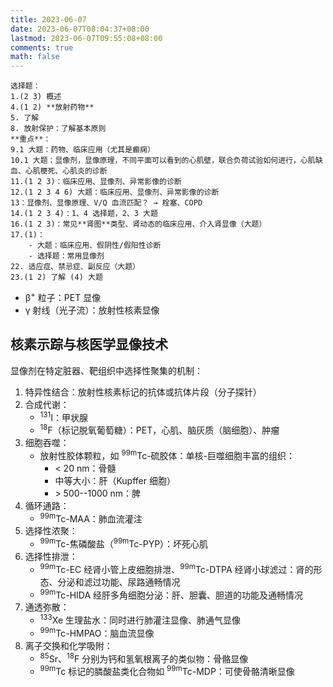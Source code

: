 ```yaml
---
title: 2023-06-07
date: 2023-06-07T08:04:37+08:00
lastmod: 2023-06-07T09:55:08+08:00
comments: true
math: false
---
```


```xxx
选择题：
1.(2 3) 概述
4.(1 2) **放射药物**
5. 了解
8. 放射保护：了解基本原则
**重点**：
9.1 大题：药物、临床应用（尤其是癫痫）
10.1 大题：显像剂，显像原理，不同平面可以看到的心肌壁，联合负荷试验如何进行，心肌缺血、心肌梗死、心肌炎的诊断
11.(1 2 3)：临床应用、显像剂、异常影像的诊断
12.(1 2 3 4 6) 大题：临床应用、显像剂、异常影像的诊断
13：显像剂、显像原理、V/Q 血流匹配？ → 栓塞、COPD
14.(1 2 3 4)：1、4 选择题，2、3 大题
16.(1 2 3)：常见**肾图**类型、肾动态的临床应用、介入肾显像（大题）
17.(1)：
    - 大题：临床应用、假阴性/假阳性诊断
    - 选择题：常用显像剂
22. 适应症、禁忌症、副反应（大题）
23.(1 2) 了解 (4) 大题
```

<!--more-->

- β<sup>+</sup> 粒子：PET 显像
- γ 射线（光子流）：放射性核素显像

## 核素示踪与核医学显像技术

显像剂在特定脏器、靶组织中选择性聚集的机制：

1. 特异性结合：放射性核素标记的抗体或抗体片段（分子探针）
2. 合成代谢：
    - <sup>131</sup>I：甲状腺
    - <sup>18</sup>F（标记脱氧葡萄糖）：PET，心肌、脑灰质（脑细胞）、肿瘤
3. 细胞吞噬：
    - 放射性胶体颗粒，如 <sup>99m</sup>Tc-硫胶体：单核-巨噬细胞丰富的组织：
        - \< 20 nm：骨髓
        - 中等大小：肝（Kupffer 细胞）
        - \> 500--1000 nm：脾
4. 循环通路：
    - <sup>99m</sup>Tc-MAA：肺血流灌注
5. 选择性浓聚：
    - <sup>99m</sup>Tc-焦磷酸盐（<sup>99m</sup>Tc-PYP）：坏死心肌
6. 选择性排泄：
    - <sup>99m</sup>Tc-EC 经肾小管上皮细胞排泄、<sup>99m</sup>Tc-DTPA 经肾小球滤过：肾的形态、分泌和滤过功能、尿路通畅情况
    - <sup>99m</sup>Tc-HIDA 经肝多角细胞分泌：肝、胆囊、胆道的功能及通畅情况
7. 通透弥散：
    - <sup>133</sup>Xe 生理盐水：同时进行肺灌注显像、肺通气显像
    - <sup>99m</sup>Tc-HMPAO：脑血流显像
8. 离子交换和化学吸附：
    - <sup>85</sup>Sr、<sup>18</sup>F 分别为钙和氢氧根离子的类似物：骨骼显像
    - <sup>99m</sup>Tc 标记的膦酸盐类化合物如 <sup>99m</sup>Tc-MDP：可使骨骼清晰显像
